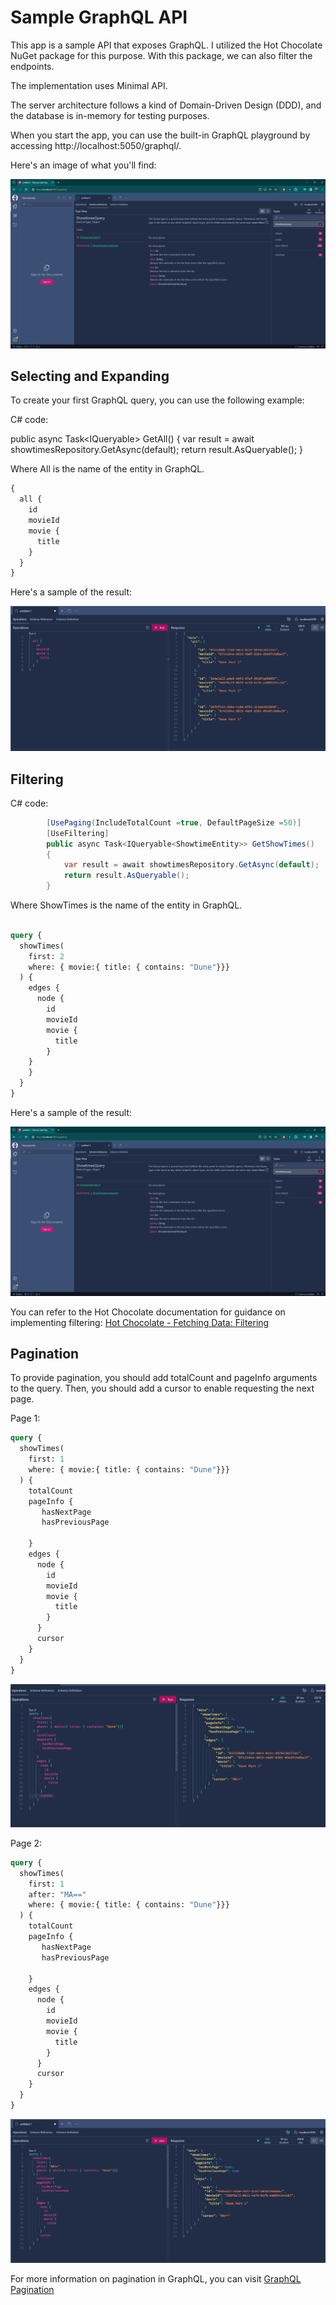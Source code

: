 # Sample GraphQL API

This app is a sample API that exposes GraphQL. 
I utilized the Hot Chocolate NuGet package for this purpose. With this package, we can also filter the endpoints.

The implementation uses Minimal API. 

The server architecture follows a kind of Domain-Driven Design (DDD), and the database is in-memory for testing purposes.

When you start the app, you can use the built-in GraphQL playground by accessing http://localhost:5050/graphql/.

Here's an image of what you'll find:

![GraphQL Playground](.\assets\SchemaReference.png)

## Selecting and Expanding

To create your first GraphQL query, you can use the following example:

C# code:

  public async Task<IQueryable<ShowtimeEntity>> GetAll()
  {
      var result = await showtimesRepository.GetAsync(default);
      return result.AsQueryable();
  }

Where All is the name of the entity in GraphQL.

```graphql
{
  all {
    id
    movieId
    movie {
      title
    }
  } 
}
```

Here's a sample of the result:

![GraphQL Playground](.\assets\SampleResult1.png)

## Filtering

C# code:
```C#
        [UsePaging(IncludeTotalCount =true, DefaultPageSize =50)]
        [UseFiltering]
        public async Task<IQueryable<ShowtimeEntity>> GetShowTimes()
        {
            var result = await showtimesRepository.GetAsync(default);
            return result.AsQueryable();
        }
```
Where ShowTimes is the name of the entity in GraphQL.


```graphql

query {
  showTimes(
    first: 2
    where: { movie:{ title: { contains: "Dune"}}}
  ) {
    edges {
      node {
        id
        movieId
        movie {
          title
        }
    } 
    }
  }
}

```

Here's a sample of the result:


![GetAll](.\assets\SchemaReference.png)

You can refer to the Hot Chocolate documentation for guidance on implementing filtering: [Hot Chocolate - Fetching Data: Filtering](https://chillicream.com/docs/hotchocolate/v13/fetching-data/filtering)

## Pagination

To provide pagination, you should add totalCount and pageInfo arguments to the query. 
Then, you should add a cursor to enable requesting the next page.


Page 1:

```graphql
query {
  showTimes(
    first: 1
    where: { movie:{ title: { contains: "Dune"}}}
  ) {
    totalCount
    pageInfo {
       hasNextPage
       hasPreviousPage
       
    }
    edges {
      node {
        id
        movieId
        movie {
          title
        }
      }
      cursor 
    }
  }
}
```
![Page1](.\assets\Pagination_Page1.png)

Page 2:
```graphql
query {
  showTimes(
    first: 1
    after: "MA=="
    where: { movie:{ title: { contains: "Dune"}}}
  ) {
    totalCount
    pageInfo {
       hasNextPage
       hasPreviousPage
       
    }
    edges {
      node {
        id
        movieId
        movie {
          title
        }
      }
      cursor 
    }
  }
}
```

![Page1](.\assets\Pagination_Page2.png)

For more information on pagination in GraphQL, you can visit [GraphQL Pagination](https://graphql.org/learn/pagination/)
